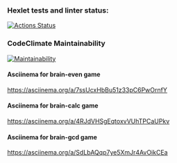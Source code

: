 ### Hexlet tests and linter status:
[![Actions Status](https://github.com/modemfux/python-project-49/workflows/hexlet-check/badge.svg)](https://github.com/modemfux/python-project-49/actions)

### CodeClimate Maintainability
[![Maintainability](https://api.codeclimate.com/v1/badges/354794dcad51932d684a/maintainability)](https://codeclimate.com/github/modemfux/python-project-49/maintainability)

#### Asciinema for brain-even game
https://asciinema.org/a/7ssUcxHbBu51z33pC6PwOrnfY

#### Asciinema for brain-calc game
https://asciinema.org/a/4RJdVHSgEqtoxvVUhTPCaUPkv

#### Asciinema for brain-gcd game
https://asciinema.org/a/SdLbAQqp7ye5XmJr4AvOikCEa
